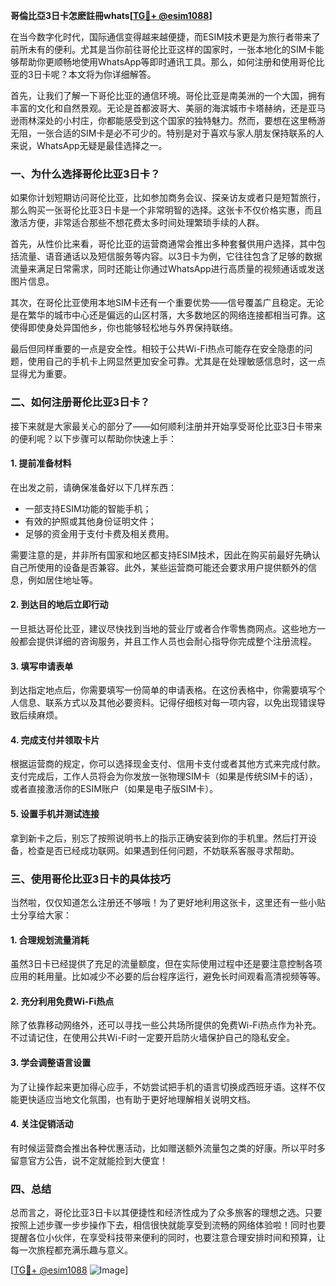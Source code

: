 **哥倫比亞3日卡怎麽註冊whats[[TG💪+ @esim1088](https://t.me/s/esim1088)]**

在当今数字化时代，国际通信变得越来越便捷，而ESIM技术更是为旅行者带来了前所未有的便利。尤其是当你前往哥伦比亚这样的国家时，一张本地化的SIM卡能够帮助你更顺畅地使用WhatsApp等即时通讯工具。那么，如何注册和使用哥伦比亚的3日卡呢？本文将为你详细解答。

首先，让我们了解一下哥伦比亚的通信环境。哥伦比亚是南美洲的一个大国，拥有丰富的文化和自然景观。无论是首都波哥大、美丽的海滨城市卡塔赫纳，还是亚马逊雨林深处的小村庄，你都能感受到这个国家的独特魅力。然而，要想在这里畅游无阻，一张合适的SIM卡是必不可少的。特别是对于喜欢与家人朋友保持联系的人来说，WhatsApp无疑是最佳选择之一。

### 一、为什么选择哥伦比亚3日卡？

如果你计划短期访问哥伦比亚，比如参加商务会议、探亲访友或者只是短暂旅行，那么购买一张哥伦比亚3日卡是一个非常明智的选择。这张卡不仅价格实惠，而且激活方便，非常适合那些不想花费太多时间处理繁琐手续的人群。

首先，从性价比来看，哥伦比亚的运营商通常会推出多种套餐供用户选择，其中包括流量、语音通话以及短信服务等内容。以3日卡为例，它往往包含了足够的数据流量来满足日常需求，同时还能让你通过WhatsApp进行高质量的视频通话或发送图片信息。

其次，在哥伦比亚使用本地SIM卡还有一个重要优势——信号覆盖广且稳定。无论是在繁华的城市中心还是偏远的山区村落，大多数地区的网络连接都相当可靠。这使得即使身处异国他乡，你也能够轻松地与外界保持联络。

最后但同样重要的一点是安全性。相较于公共Wi-Fi热点可能存在安全隐患的问题，使用自己的手机卡上网显然更加安全可靠。尤其是在处理敏感信息时，这一点显得尤为重要。

### 二、如何注册哥伦比亚3日卡？

接下来就是大家最关心的部分了——如何顺利注册并开始享受哥伦比亚3日卡带来的便利呢？以下步骤可以帮助你快速上手：

#### 1. 提前准备材料

在出发之前，请确保准备好以下几样东西：
- 一部支持ESIM功能的智能手机；
- 有效的护照或其他身份证明文件；
- 足够的资金用于支付卡费及相关费用。

需要注意的是，并非所有国家和地区都支持ESIM技术，因此在购买前最好先确认自己所使用的设备是否兼容。此外，某些运营商可能还会要求用户提供额外的信息，例如居住地址等。

#### 2. 到达目的地后立即行动

一旦抵达哥伦比亚，建议尽快找到当地的营业厅或者合作零售商网点。这些地方一般都会提供详细的咨询服务，并且工作人员也会耐心指导你完成整个注册流程。

#### 3. 填写申请表单

到达指定地点后，你需要填写一份简单的申请表格。在这份表格中，你需要填写个人信息、联系方式以及其他必要资料。记得仔细核对每一项内容，以免出现错误导致后续麻烦。

#### 4. 完成支付并领取卡片

根据运营商的规定，你可以选择现金支付、信用卡支付或者其他方式来完成付款。支付完成后，工作人员将会为你发放一张物理SIM卡（如果是传统SIM卡的话），或者直接激活你的ESIM账户（如果是电子版SIM卡）。

#### 5. 设置手机并测试连接

拿到新卡之后，别忘了按照说明书上的指示正确安装到你的手机里。然后打开设备，检查是否已经成功联网。如果遇到任何问题，不妨联系客服寻求帮助。

### 三、使用哥伦比亚3日卡的具体技巧

当然啦，仅仅知道怎么注册还不够哦！为了更好地利用这张卡，这里还有一些小贴士分享给大家：

#### 1. 合理规划流量消耗

虽然3日卡已经提供了充足的流量额度，但在实际使用过程中还是要注意控制各项应用的耗用量。比如减少不必要的后台程序运行，避免长时间观看高清视频等等。

#### 2. 充分利用免费Wi-Fi热点

除了依靠移动网络外，还可以寻找一些公共场所提供的免费Wi-Fi热点作为补充。不过请记住，在使用公共Wi-Fi时一定要开启防火墙保护自己的隐私安全。

#### 3. 学会调整语言设置

为了让操作起来更加得心应手，不妨尝试把手机的语言切换成西班牙语。这样不仅能更快适应当地文化氛围，也有助于更好地理解相关说明文档。

#### 4. 关注促销活动

有时候运营商会推出各种优惠活动，比如赠送额外流量包之类的好康。所以平时多留意官方公告，说不定就能捡到大便宜！

### 四、总结

总而言之，哥伦比亚3日卡以其便捷性和经济性成为了众多旅客的理想之选。只要按照上述步骤一步步操作下去，相信很快就能享受到流畅的网络体验啦！同时也要提醒各位小伙伴，在享受科技带来便利的同时，也要注意合理安排时间和预算，让每一次旅程都充满乐趣与意义。

[[TG💪+ @esim1088](https://t.me/s/esim1088) ![Image](https://i.postimg.cc/4NQfJmqS/Snipaste-2025-05-13-00-14-12.png)]